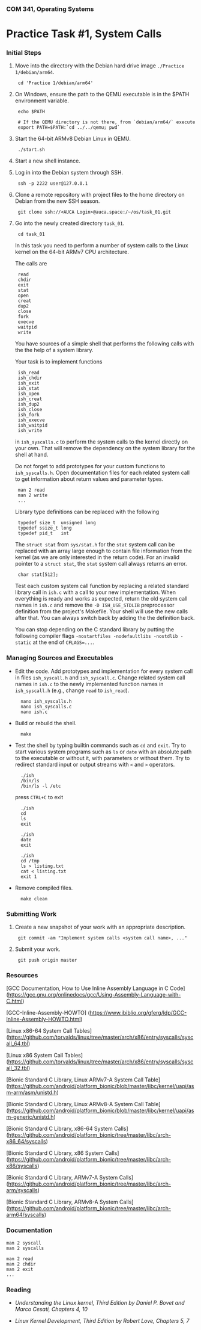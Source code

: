### COM 341, Operating Systems
# Practice Task #1, System Calls

### Initial Steps

1. Move into the directory with the Debian hard drive image
   `./Practice 1/debian/arm64`.

        cd 'Practice 1/debian/arm64'

2. On Windows, ensure the path to the QEMU executable is in the $PATH
   environment variable.

        echo $PATH

        # If the QEMU directory is not there, from `debian/arm64/` execute
        export PATH=$PATH:`cd ../../qemu; pwd`

3. Start the 64-bit ARMv8 Debian Linux in QEMU.

        ./start.sh

4. Start a new shell instance.

5. Log in into the Debian system through SSH.

        ssh -p 2222 user@127.0.0.1

6. Clone a remote repository with project files to the home directory on Debian
   from the new SSH season.

        git clone ssh://<AUCA Login>@auca.space:/~/os/task_01.git

7. Go into the newly created directory `task_01`.

        cd task_01

   In this task you need to perform a number of system calls to the Linux kernel
   on the 64-bit ARMv7 CPU architecture.

   The calls are

        read
        chdir
        exit
        stat
        open
        creat
        dup2
        close
        fork
        execve
        waitpid
        write

   You have sources of a simple shell that performs the following calls with the
   the help of a system library.

   Your task is to implement functions

        ish_read
        ish_chdir
        ish_exit
        ish_stat
        ish_open
        ish_creat
        ish_dup2
        ish_close
        ish_fork
        ish_execve
        ish_waitpid
        ish_write

   in `ish_syscalls.c` to perform the system calls to the kernel directly on
   your own. That will remove the dependency on the system library for the shell
   at hand.

   Do not forget to add prototypes for your custom functions to
   `ish_syscalls.h`. Open documentation files for each related system call to
   get information about return values and parameter types.

        man 2 read
        man 2 write
        ...

   Library type definitions can be replaced with the following

        typedef size_t  unsigned long
        typedef ssize_t long
        typedef pid_t   int

   The `struct stat` from `sys/stat.h` for the `stat` system call can be
   replaced with an array large enough to contain file information from the
   kernel (as we are only interested in the return code). For an invalid pointer
   to a `struct stat`, the `stat` system call always returns an error.

        char stat[512];

   Test each custom system call function by replacing a related standard library
   call in `ish.c` with a call to your new implementation. When everything is
   ready and works as expected, return the old system call names in `ish.c` and
   remove the `-D ISH_USE_STDLIB` preprocessor definition from the project's
   Makefile. Your shell will use the new calls after that. You can always switch
   back by adding the the definition back.

   You can stop depending on the C standard library by putting the following
   compiler flags `-nostartfiles -nodefaultlibs -nostdlib -static` at the end of
   `CFLAGS=...`.

### Managing Sources and Executables

* Edit the code. Add prototypes and implementation for every system call in
  files `ish_syscall.h` and `ish_syscall.c`. Change related system call names in
  `ish.c` to the newly implemented function names in `ish_syscall.h` (e.g., change
  `read` to `ish_read`).

        nano ish_syscalls.h
        nano ish_syscalls.c
        nano ish.c

* Build or rebuild the shell.

        make

* Test the shell by typing builtin commands such as `cd` and `exit`. Try to
  start various system programs such as `ls` or `date` with an absolute path to
  the executable or without it, with parameters or without them. Try to redirect
  standard input or output streams with `<` and `>` operators.

        ./ish
        /bin/ls
        /bin/ls -l /etc

  press `CTRL+C` to exit

        ./ish
        cd
        ls
        exit

        ./ish
        date
        exit

        ./ish
        cd /tmp
        ls > listing.txt
        cat < listing.txt
        exit 1

* Remove compiled files.

        make clean

### Submitting Work

1. Create a new snapshot of your work with an appropriate description.

        git commit -am "Implement system calls <system call name>, ..."

2. Submit your work.

        git push origin master

### Resources

[GCC Documentation, How to Use Inline Assembly Language in C Code]
    (https://gcc.gnu.org/onlinedocs/gcc/Using-Assembly-Language-with-C.html)

[GCC-Inline-Assembly-HOWTO]
    (https://www.ibiblio.org/gferg/ldp/GCC-Inline-Assembly-HOWTO.html)

[Linux x86-64 System Call Tables]
    (https://github.com/torvalds/linux/tree/master/arch/x86/entry/syscalls/syscall_64.tbl)

[Linux x86 System Call Tables]
    (https://github.com/torvalds/linux/tree/master/arch/x86/entry/syscalls/syscall_32.tbl)

[Bionic Standard C Library, Linux ARMv7-A System Call Table]
    (https://github.com/android/platform_bionic/blob/master/libc/kernel/uapi/asm-arm/asm/unistd.h)

[Bionic Standard C Library, Linux ARMv8-A System Call Table]
    (https://github.com/android/platform_bionic/blob/master/libc/kernel/uapi/asm-generic/unistd.h)

[Bionic Standard C Library, x86-64 System Calls]
    (https://github.com/android/platform_bionic/tree/master/libc/arch-x86_64/syscalls)

[Bionic Standard C Library, x86 System Calls]
    (https://github.com/android/platform_bionic/tree/master/libc/arch-x86/syscalls)

[Bionic Standard C Library, ARMv7-A System Calls]
    (https://github.com/android/platform_bionic/tree/master/libc/arch-arm/syscalls)

[Bionic Standard C Library, ARMv8-A System Calls]
    (https://github.com/android/platform_bionic/tree/master/libc/arch-arm64/syscalls)

### Documentation

    man 2 syscall
    man 2 syscalls

    man 2 read
    man 2 chdir
    man 2 exit
    ...

### Reading

* _Understanding the Linux kernel, Third Edition by Daniel P. Bovet and Marco Cesati, Chapters 4, 10_

* _Linux Kernel Development, Third Edition by Robert Love, Chapters 5, 7_
